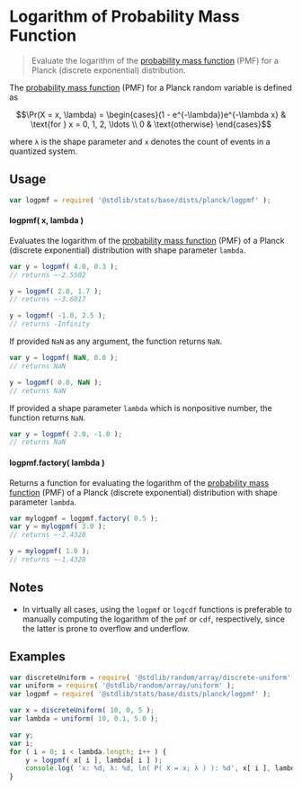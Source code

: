 <!--

@license Apache-2.0

Copyright (c) 2025 The Stdlib Authors.

Licensed under the Apache License, Version 2.0 (the "License");
you may not use this file except in compliance with the License.
You may obtain a copy of the License at

   http://www.apache.org/licenses/LICENSE-2.0

Unless required by applicable law or agreed to in writing, software
distributed under the License is distributed on an "AS IS" BASIS,
WITHOUT WARRANTIES OR CONDITIONS OF ANY KIND, either express or implied.
See the License for the specific language governing permissions and
limitations under the License.

-->

# Logarithm of Probability Mass Function

> Evaluate the logarithm of the [probability mass function][pmf] (PMF) for a Planck (discrete exponential) distribution.

<section class="intro">

The [probability mass function][pmf] (PMF) for a Planck random variable is defined as

<!-- <equation class="equation" label="eq:planck_pmf" align="center" raw="\Pr(X = x, \lambda) = \begin{cases}(1 - e^{-\lambda})e^{-\lambda x} & \text{for } x = 0, 1, 2, \ldots \\ 0 & \text{otherwise} \end{cases}" alt="Probability mass function (PMF) for a Planck distribution."> -->

```math
\Pr(X = x, \lambda) = \begin{cases}(1 - e^{-\lambda})e^{-\lambda x} & \text{for } x = 0, 1, 2, \ldots \\ 0 & \text{otherwise} \end{cases}
```

<!-- </equation> -->

where `λ` is the shape parameter and `x` denotes the count of events in a quantized system.

</section>

<!-- /.intro -->

<section class="usage">

## Usage

```javascript
var logpmf = require( '@stdlib/stats/base/dists/planck/logpmf' );
```

#### logpmf( x, lambda )

Evaluates the logarithm of the [probability mass function][pmf] (PMF) of a Planck (discrete exponential) distribution with shape parameter `lambda`.

```javascript
var y = logpmf( 4.0, 0.3 );
// returns ~-2.5502

y = logpmf( 2.0, 1.7 );
// returns ~-3.6017

y = logpmf( -1.0, 2.5 );
// returns -Infinity
```

If provided `NaN` as any argument, the function returns `NaN`.

```javascript
var y = logpmf( NaN, 0.0 );
// returns NaN

y = logpmf( 0.0, NaN );
// returns NaN
```

If provided a shape parameter `lambda` which is nonpositive number, the function returns `NaN`.

```javascript
var y = logpmf( 2.0, -1.0 );
// returns NaN
```

#### logpmf.factory( lambda )

Returns a function for evaluating the logarithm of the [probability mass function][pmf] (PMF) of a Planck (discrete exponential) distribution with shape parameter `lambda`.

```javascript
var mylogpmf = logpmf.factory( 0.5 );
var y = mylogpmf( 3.0 );
// returns ~-2.4328

y = mylogpmf( 1.0 );
// returns ~-1.4328
```

</section>

<!-- /.usage -->

<section class="notes">

## Notes

-   In virtually all cases, using the `logpmf` or `logcdf` functions is preferable to manually computing the logarithm of the `pmf` or `cdf`, respectively, since the latter is prone to overflow and underflow.

</section>

<!-- /.notes -->

<section class="examples">

## Examples

<!-- eslint no-undef: "error" -->

```javascript
var discreteUniform = require( '@stdlib/random/array/discrete-uniform' );
var uniform = require( '@stdlib/random/array/uniform' );
var logpmf = require( '@stdlib/stats/base/dists/planck/logpmf' );

var x = discreteUniform( 10, 0, 5 );
var lambda = uniform( 10, 0.1, 5.0 );

var y;
var i;
for ( i = 0; i < lambda.length; i++ ) {
    y = logpmf( x[ i ], lambda[ i ] );
    console.log( 'x: %d, λ: %d, ln( P( X = x; λ ) ): %d', x[ i ], lambda[ i ].toFixed( 4 ), y.toFixed( 4 ) );
}
```

</section>

<!-- /.examples -->

<!-- Section for related `stdlib` packages. Do not manually edit this section, as it is automatically populated. -->

<section class="related">

</section>

<!-- /.related -->

<!-- Section for all links. Make sure to keep an empty line after the `section` element and another before the `/section` close. -->

<section class="links">

[pmf]: https://en.wikipedia.org/wiki/Probability_mass_function

</section>

<!-- /.links -->
